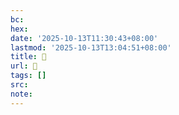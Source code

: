 ```yaml
---
bc:
hex:
date: '2025-10-13T11:30:43+08:00'
lastmod: '2025-10-13T13:04:51+08:00'
title: 󰦹
url: 󰦹
tags: []
src:
note:
---
```

